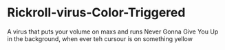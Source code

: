 # Rickroll-virus-Color-Triggered
A virus that puts your volume on maxs and runs Never Gonna Give You Up in the background, when ever teh cursour is on something yellow
